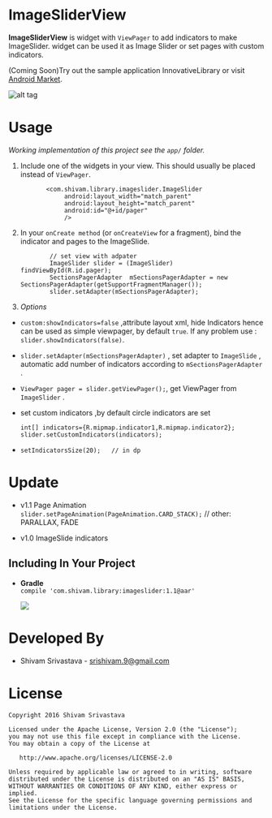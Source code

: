 ImageSliderView
===============
**ImageSliderView** is widget with `ViewPager` to add indicators to make ImageSlider. widget can be used it as Image Slider or set pages with custom indicators.

(Coming Soon)Try out the sample application InnovativeLibrary or visit [Android Market](https://play.google.com/store/apps/dev?id=6632338653706851847&hl=en).

![alt tag](https://github.com/theshivamlko/ImageSliderViewExample/blob/master/SlideShow.gif)


Usage
=====

*Working implementation of this project see the `app/` folder.*

  1.    Include one of the widgets in your view. This should usually be placed instead of `ViewPager`.
        
               
                   <com.shivam.library.imageslider.ImageSlider
                        android:layout_width="match_parent"
                        android:layout_height="match_parent"
                        android:id="@+id/pager"
                        /> 

  2.    In your `onCreate method` (or `onCreateView` for a fragment), bind the indicator and pages to the ImageSlide.
                
                    // set view with adpater
                    ImageSlider slider = (ImageSlider) findViewById(R.id.pager);
                    SectionsPagerAdapter  mSectionsPagerAdapter = new SectionsPagerAdapter(getSupportFragmentManager());
                    slider.setAdapter(mSectionsPagerAdapter);

  3.    *Options*
        
- `custom:showIndicators=false` ,attribute layout xml, hide Indicators hence can be used as simple viewpager,
        by default  `true`. If any problem use :  `slider.showIndicators(false)`.
                
- `slider.setAdapter(mSectionsPagerAdapter)` , set adapter to `ImageSlide` , 
        automatic add number of indicators according to `mSectionsPagerAdapter` .
                
- ` ViewPager pager = slider.getViewPager(); `, get ViewPager from `ImageSlider` .
                
- set custom indicators ,by default circle indicators are set
   ```
   int[] indicators={R.mipmap.indicator1,R.mipmap.indicator2};
   slider.setCustomIndicators(indicators);

   ```
   
- ` setIndicatorsSize(20);   // in dp `

Update
======

- v1.1 Page Animation
    `slider.setPageAnimation(PageAnimation.CARD_STACK);`   // other: PARALLAX, FADE

- v1.0 ImageSlide indicators

Including In Your Project
-------------------------

- **Gradle**  
  `compile 'com.shivam.library:imageslider:1.1@aar'`
  
  <a href="http://www.methodscount.com/?lib=com.shivam.library%3Aimageslider%3A1.1"><img src="https://img.shields.io/badge/Methods and size-core: 83 | deps: 8611 | 15 KB-e91e63.svg"/></a>


Developed By
============

- Shivam Srivastava - <srishivam.9@gmail.com>

License
=======

    Copyright 2016 Shivam Srivastava

    Licensed under the Apache License, Version 2.0 (the "License");
    you may not use this file except in compliance with the License.
    You may obtain a copy of the License at

       http://www.apache.org/licenses/LICENSE-2.0

    Unless required by applicable law or agreed to in writing, software
    distributed under the License is distributed on an "AS IS" BASIS,
    WITHOUT WARRANTIES OR CONDITIONS OF ANY KIND, either express or implied.
    See the License for the specific language governing permissions and
    limitations under the License.

